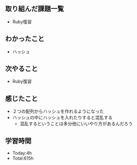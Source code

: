## 取り組んだ課題一覧
- Ruby復習
## わかったこと
- ハッシュ
## 次やること
- Ruby復習
## 感じたこと
- ２つの配列からハッシュを作れるようになった
- ハッシュの中にハッシュを入れたりすると混乱する
    - 混乱するということは多分他にいいやり方があるんだろう
## 学習時間
- Today:4h
- Total:615h
